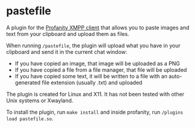 # pastefile

A plugin for the [Profanity XMPP client](https://profanity-im.github.io/) that allows you to paste images and text from your clipboard and upload them as files.

When running `/pastefile`, the plugin will upload what you have in your clipboard and send it in the current chat window:

- If you have copied an image, that image will be uploaded as a PNG
- If you have copied a file from a file manager, that file will be uploaded
- If you have copied some text, it will be written to a file with an auto-generated file extension (usually .txt) and uploaded

The plugin is created for Linux and X11. It has not been tested with other Unix systems or Xwayland.

To install the plugin, run `make install` and inside profanity, run `/plugins load pastefile.so`.

